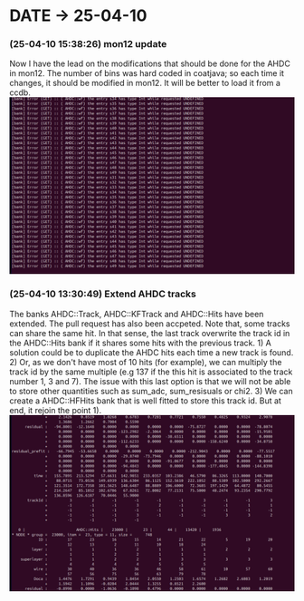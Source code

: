 # DATE → 25-04-10

### (25-04-10 15:38:26) mon12 update 
Now I have the lead on the modifications that should be done for the AHDC in mon12. The number of bins was hard coded in coatjava; so each time it changes, it should be modified in mon12. It will be better to load it from a ccdb. 
![25-04-10-15-38-26.png](./img/25-04-10/25-04-10-15-38-26.png) 

### (25-04-10 13:30:49) Extend AHDC tracks 
The banks AHDC::Track, AHDC::KFTrack and AHDC::Hits have been extended. The pull request has also been accpeted. Note that, some tracks can share the same hit. In that sense, the last track overwrite the track id in the AHDC::Hits bank if it shares some hits with the previous track. 1) A solution could be to duplicate the AHDC hits each time a new track is found. 2) Or, as we don't have most of 10 hits (for example), we can multiply the track id by the same multiple (e.g 137 if the this hit is associated to the track number 1, 3 and 7). The issue with this last option is that we will not be able to store other quantities such as sum_adc, sum_resisuals or chi2. 3) We can create a AHDC::HFHits bank that is well fitted to store this track id. But at end, it rejoin the point 1). 
![25-04-10-13-30-49.png](./img/25-04-10/25-04-10-13-30-49.png) 


